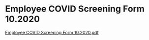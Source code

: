 # Employee COVID Screening Form 10.2020

[Employee COVID Screening Form 10.2020.pdf](Employee%20COVID%20Screening%20Form%2010%202020%20c44ea39686f34569a63d7483e494150f/Employee_COVID_Screening_Form_10.2020.pdf)